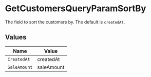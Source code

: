 # GetCustomersQueryParamSortBy

The field to sort the customers by. The default is `createdAt`.


## Values

| Name         | Value        |
| ------------ | ------------ |
| `CreatedAt`  | createdAt    |
| `SaleAmount` | saleAmount   |